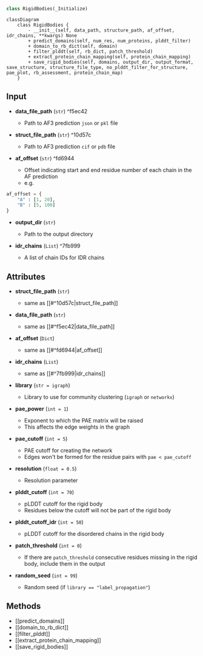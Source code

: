 ```python
class RigidBodies(_Initialize)
```

```mermaid
classDiagram
    class RigidBodies {
        - __init__(self, data_path, structure_path, af_offset, idr_chains, **kwargs) None
        + predict_domains(self, num_res, num_proteins, plddt_filter)
        + domain_to_rb_dict(self, domain)
        + filter_plddt(self, rb_dict, patch_threshold)
        + extract_protein_chain_mapping(self, protein_chain_mapping)
        + save_rigid_bodies(self, domains, output_dir, output_format, save_structure, structure_file_type, no_plddt_filter_for_structure, pae_plot, rb_assessment, protein_chain_map)
    }
```

## Input

- **data_file_path** (`str`) ^f5ec42
	- Path to AF3 prediction `json` or `pkl` file

- **struct_file_path** (`str`) ^10d57c
	- Path to AF3 prediction `cif` or `pdb` file

- **af_offset** (`str`) ^fd6944
	- Offset indicating start and end residue number of each chain in the AF prediction
	- e.g.
```python
af_offset = {
	"A" : [1, 20],
	"B" : [5, 100]
}
```

- **output_dir** (`str`)
	- Path to the output directory

- **idr_chains** (`List`) ^7fb999
	- A list of chain IDs for IDR chains

## Attributes

- **struct_file_path** (`str`)
	- same as [[#^10d57c|struct_file_path]]

- **data_file_path** (`str`)
	- same as [[#^f5ec42|data_file_path]]

- **af_offset** (`Dict`)
	- same as [[#^fd6944|af_offset]]

- **idr_chains** (`List`)
	- same as [[#^7fb999|idr_chains]]

- **library** (`str = igraph`)
	- Library to use for community clustering (`igraph` or `networkx`)

- **pae_power** (`int = 1`)
	- Exponent to which the PAE matrix will be raised
	- This affects the edge weights in the graph

- **pae_cutoff** (`int = 5`)
	- PAE cutoff for creating the network
	- Edges won't be formed for the residue pairs with `pae < pae_cutoff`

- **resolution** (`float = 0.5`)
	- Resolution parameter

- **plddt_cutoff** (`int = 70`)
	- pLDDT cutoff for the rigid body
	- Residues below the cutoff will not be part of the rigid body

- **plddt_cutoff_idr** (`int = 50`)
	- pLDDT cutoff for the disordered chains in the rigid body

- **patch_threshold** (`int = 0`)
	- If there are `patch_threshold` consecutive residues missing in the rigid body, include them in the output

- **random_seed** (`int = 99`)
	- Random seed (if `library == "label_propagation"`)

## Methods

- [[predict_domains]]
- [[domain_to_rb_dict]]
- [[filter_plddt]]
- [[extract_protein_chain_mapping]]
- [[save_rigid_bodies]]